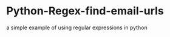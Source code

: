 Python-Regex-find-email-urls
============================
a simple example of using regular expressions in python
